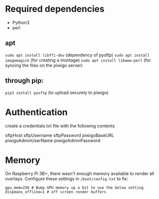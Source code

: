 # Required dependencies
* Python3
* perl

## apt
`sudo apt install libffi-dev` (dependency of pysftp)
`sudo apt install imagemagick` (for creating a montage)
`sudo apt install libwww-perl` (for syncing the files on the piwigo server)

## through pip:
`pip3 install pysftp` (to upload securely to piwigo)

# Authentication
create a credentials.txt file with the following contents

sftpHost
sftpUsername
sftpPassword
piwigoBaseURL
piwigoAdminUserName
piwigoAdminPassword

# Memory

On Raspberry Pi 3B+, there wasn't enough memory available to render all overlays.
Configure these settings in `/boot/config.txt` to fix:

```
gpu_mem=256 # Bump GPU memory up a bit to use the below setting
dispmanx_offline=1 # off screen render buffers
```
